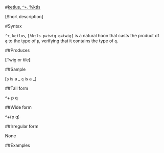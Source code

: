 #[ketlus, `^+`, %ktls](#ktls)

[Short description]

#Syntax

`^+`, `ketlus`, `[%ktls p=twig q=twig]` is a natural hoon that casts the product of `q` to the type of `p`, verifying that it contains the type of `q`.

##Produces

[Twig or tile]

##Sample

[`p` is a _
`q` is a _]

##Tall form

^+  p
        q

##Wide form

^+(p q)

##Irregular form

None

##Examples



